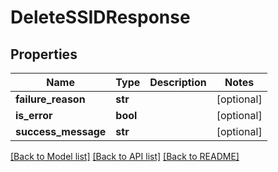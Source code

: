 # DeleteSSIDResponse

## Properties
Name | Type | Description | Notes
------------ | ------------- | ------------- | -------------
**failure_reason** | **str** |  | [optional] 
**is_error** | **bool** |  | [optional] 
**success_message** | **str** |  | [optional] 

[[Back to Model list]](../README.md#documentation-for-models) [[Back to API list]](../README.md#documentation-for-api-endpoints) [[Back to README]](../README.md)


